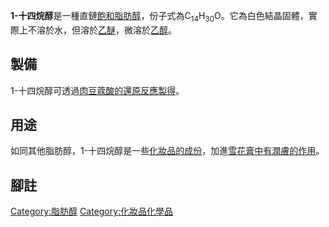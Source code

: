 **1-十四烷醇**是一種直鏈[飽和](https://zh.wikipedia.org/wiki/飽和_\(化學\) "wikilink")[脂肪醇](../Page/脂肪醇.md "wikilink")，份子式為C<sub>14</sub>H<sub>30</sub>O。它為白色結晶固體，實際上不溶於水，但溶於[乙醚](../Page/乙醚.md "wikilink")，微溶於[乙醇](../Page/乙醇.md "wikilink")。

## 製備

1-十四烷醇可透過[肉豆蔻酸的](../Page/肉豆蔻酸.md "wikilink")[還原反應製得](https://zh.wikipedia.org/wiki/有機氧化還原反應 "wikilink")。

## 用途

如同其他脂肪醇，1-十四烷醇是一些[化妝品的成份](../Page/化妝品.md "wikilink")，加進[雪花膏中有](https://zh.wikipedia.org/wiki/雪花膏 "wikilink")[潤膚的作用](https://zh.wikipedia.org/wiki/潤膚膏 "wikilink")。

## 腳註

[Category:脂肪醇](https://zh.wikipedia.org/wiki/Category:脂肪醇 "wikilink")
[Category:化妝品化學品](https://zh.wikipedia.org/wiki/Category:化妝品化學品 "wikilink")